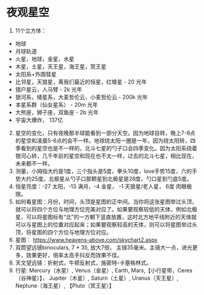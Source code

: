 # 夜观星空

1. 11个立方体：
  - 地球
  - 月球轨道
  - 火星，地球，金星，水星
  - 木星，土星，天王星，海王星，冥王星
  - 太阳系+外围彗星
  - 比邻星，天狼星，离我们最近的恒星，红矮星 - 20 光年
  - 猎户星云，人马臂 - 2k 光年
  - 银河系，矮星系，大麦哲伦云，小麦哲伦云 - 200k 光年
  - 本星系群（仙女星系） - 20m 光年
  - 大熊座，狮子座，双鱼座 - 2b 光年
  - 宇宙大爆炸， 137亿
2. 星空的变化，只有夜晚那半球能看到一部分天空。因为地球自转，晚上7-8点的星空和凌晨5-6点的会不一样。地球绕太阳一圈是一年，因为绕太阳转，四季看到的星空也是不一样的，北斗七星的勺子口会四季变化。因为太阳系绕着银河心转，几千年前的星空和现在也不太一样，过去的北斗七星，相比现在，未来都不一样。
3. 测量，小拇指大约是1度，三个指头是5度，拳头10度，love手势15度，六的手势大约25度。北极星从勺子口那颗星到北极星是28度，勺口星到勺底5度。
4. 恒星亮度：-27 太阳，-13 满月，-4 金星， -1 天狼星/老人星， 6度 肉眼极限。
5. 如何看星图：月份，时间，头顶是星图的正中间。当你将这张星图举过头顶，就可以将四个方位与地理方位完美对应了。如果要观察较低的天体，例如北极星，可以将星图标有“北”的一方朝下竖直放置，这时北方地平线附近的天体就可以与星图上的位置对应起来；如果要观察较高的天体，则可以将星图举过头顶，将星图的四个方位与地理方位对应。
6. 星图： https://www.heavens-above.com/skychart2.aspx
7. 双筒望远镜binoculars, 7 * 35, 放大7倍， 主镜35毫米。主镜大一点，进光更多，效果更好，倍率太高手抖反而效果不佳。
8. 天文望远镜：折射式，牛顿反射式，施密特-卡塞格林式。
9. 行星: Mercury（水星）, Venus（金星）, Earth, Mars,【小行星带，Ceres（谷神星）】， Jupiter（木星）, Saturn（土星）, Uranus（天王星）, Neptune（海王星）, 【Pluto（冥王星）】
